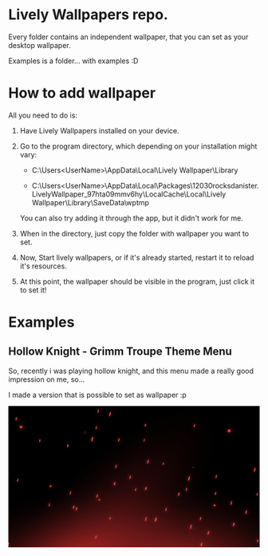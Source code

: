# Lively Wallpapers repo.

Every folder contains an independent wallpaper, that you can set as your desktop wallpaper.

Examples is a folder... with examples :D


# How to add wallpaper

All you need to do is:

1) Have Lively Wallpapers installed on your device.

2) Go to the program directory, which depending on your installation might vary:

    - C:\Users\<UserName>\AppData\Local\Lively Wallpaper\Library

    - C:\Users\<UserName>\AppData\Local\Packages\12030rocksdanister.LivelyWallpaper_97hta09mmv6hy\LocalCache\Local\Lively Wallpaper\Library\SaveData\wptmp

    You can also try adding it through the app, but it didn't work for me.

3) When in the directory, just copy the folder with wallpaper you want to set.

4) Now, Start lively wallpapers, or if it's already started, restart it to reload it's resources.

5) At this point, the wallpaper should be visible in the program, just click it to set it!


# Examples

## Hollow Knight - Grimm Troupe Theme Menu

So, recently i was playing hollow knight, and this menu made a really good impression on me, so... 

I made a version that is possible to set as wallpaper :p

![HollowKnightGrimmTropeMenu](Examples/HollowKnightGrimmTropeMenu.png)